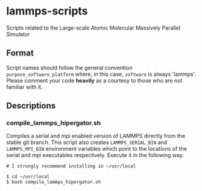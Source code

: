 # lammps-scripts
Scripts related to the Large-scale Atomic Molecular Massively Parallel Simulator

## Format
Script names should follow the general convention `purpose_software_platform` where, in this case, `software` is always 'lammps'. Please comment your code __heavily__ as a courtesy to those who are not familiar with it.

## Descriptions

### compile_lammps_hipergator.sh
Compiles a serial and mpi enabled version of LAMMPS directly from the stable git branch. This script also creates `LAMMPS_SERIAL_BIN` and `LAMMPS_MPI_BIN` environment variables which point to the locations of the serial and mpi executables respectively. Execute it in the following way.
```
# I strongly recommend installing in ~/usr/local

$ cd ~/usr/local
$ bash compile_lammps_hipergator.sh
```
